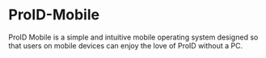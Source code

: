 # ProID-Mobile
ProID Mobile is a simple and intuitive mobile operating system designed so that users on mobile devices can enjoy the love of ProID without a PC.
